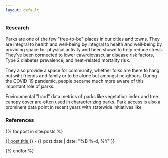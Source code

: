 ```yaml
---
layout: default
---
```


<div class="row g-5 mb-5">
  <div class="col-md-6">
    <h3 class="fw-bold">Research</h3>
    Parks are one of the few "free-to-be" places in our cities and towns. They are integral to health and well-being by integral to health and well-being by providing space for physical activity and been shown to help reduce stress. They've been connected to lower cawrdiovascular disease risk factors, Type 2 diabetes prevalence, and heat-related mortality risk.

They also provide a space for community, whether folks are there to hang out wiht friends and family or to be alone but amongst neighbors. During the COVID-19 pandemic, people became much more aware of this important role of parks.

Environmental "hard" data metrics of parks like vegetation index and tree canopy cover are often used in characterizing parks. Park access is also a prominent data point in recent years with statewide initiatives like
  </div>
</div>



<div class="row g-5 mb-5">
  <div class="col-md-12">
    <h3 class="fw-bold border-bottom pb-3 mb-5">References</h3>
    {% for post in site.posts %}
      <p><a href="{{ site.github.url }}/{{ post.url }}">{{ post.title }}</a> - {{ post.date | date: "%B %-d, %Y" }}</p>
    {% endfor %}
